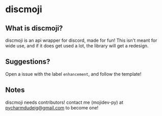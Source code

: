 # discmoji

## What is discmoji?
discmoji is an api wrapper for discord, made for fun!
This isn't meant for wide use, and if it does get used a lot, the library will get a redesign.

## Suggestions? 
Open a issue with the label `enhancement`, and follow the template!

## Notes
discmoji needs contributors! contact me (mojidev-py) at pycharmdudeig@gmail.com to become one!
